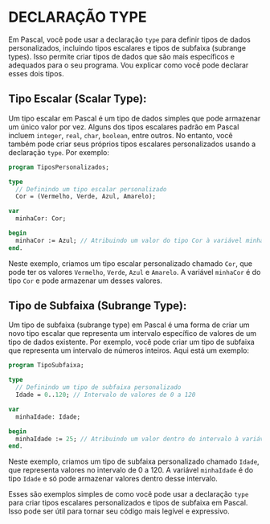 # DECLARAÇÃO TYPE
Em Pascal, você pode usar a declaração `type` para definir tipos de dados personalizados, incluindo tipos escalares e tipos de subfaixa (subrange types). Isso permite criar tipos de dados que são mais específicos e adequados para o seu programa. Vou explicar como você pode declarar esses dois tipos.

## Tipo Escalar (Scalar Type):

Um tipo escalar em Pascal é um tipo de dados simples que pode armazenar um único valor por vez. Alguns dos tipos escalares padrão em Pascal incluem `integer`, `real`, `char`, `boolean`, entre outros. No entanto, você também pode criar seus próprios tipos escalares personalizados usando a declaração `type`. Por exemplo:

```pascal
program TiposPersonalizados;

type
  // Definindo um tipo escalar personalizado
  Cor = (Vermelho, Verde, Azul, Amarelo);

var
  minhaCor: Cor;

begin
  minhaCor := Azul; // Atribuindo um valor do tipo Cor à variável minhaCor
end.
```

Neste exemplo, criamos um tipo escalar personalizado chamado `Cor`, que pode ter os valores `Vermelho`, `Verde`, `Azul` e `Amarelo`. A variável `minhaCor` é do tipo `Cor` e pode armazenar um desses valores.

## Tipo de Subfaixa (Subrange Type):

Um tipo de subfaixa (subrange type) em Pascal é uma forma de criar um novo tipo escalar que representa um intervalo específico de valores de um tipo de dados existente. Por exemplo, você pode criar um tipo de subfaixa que representa um intervalo de números inteiros. Aqui está um exemplo:

```pascal
program TipoSubfaixa;

type
  // Definindo um tipo de subfaixa personalizado
  Idade = 0..120; // Intervalo de valores de 0 a 120

var
  minhaIdade: Idade;

begin
  minhaIdade := 25; // Atribuindo um valor dentro do intervalo à variável minhaIdade
end.
```

Neste exemplo, criamos um tipo de subfaixa personalizado chamado `Idade`, que representa valores no intervalo de 0 a 120. A variável `minhaIdade` é do tipo `Idade` e só pode armazenar valores dentro desse intervalo.

Esses são exemplos simples de como você pode usar a declaração `type` para criar tipos escalares personalizados e tipos de subfaixa em Pascal. Isso pode ser útil para tornar seu código mais legível e expressivo.